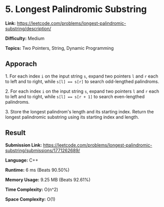 # 5. Longest Palindromic Substring

**Link:** https://leetcode.com/problems/longest-palindromic-substring/description/

**Difficulty:** Medium

**Topics:** Two Pointers, String, Dynamic Programming


## Apporach

1\. For each index `i` on the input string `s`, expand two pointers `l` and `r` each to left and to right, while `s[l] == s[r]` to search odd-lengthed palindroms.

2\. For each index `i` on the input string `s`, expand two pointers `l` and `r` each to left and to right, while `s[l] == s[r + 1]` to search even-lengthed palindroms.

3\. Store the longest palindrom's length and its starting index. Return the longest palindromic substring using its starting index and length.


## Result

**Submission Link:** https://leetcode.com/problems/longest-palindromic-substring/submissions/1771262689/

**Language:** C++

**Runtime:** 6 ms (Beats 90.50%)

**Memory Usage:** 9.25 MB (Beats 92.61%)

**Time Complexity:** O(n^2)

**Space Complexity:** O(1)
